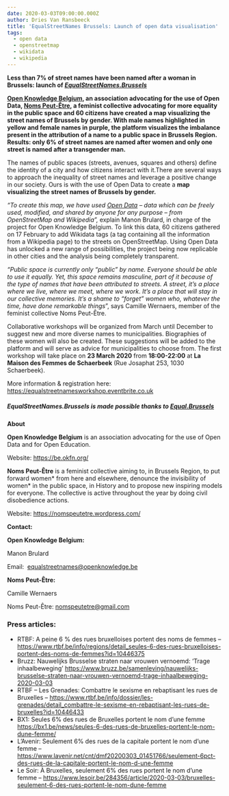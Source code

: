 ```yaml
---
date: 2020-03-03T09:00:00.000Z
author: Dries Van Ransbeeck
title: 'EqualStreetNames Brussels: Launch of open data visualisation'
tags:
  - open data
  - openstreetmap
  - wikidata
  - wikipedia
---
```


**Less than 7% of street names have been named after a woman in Brussels: launch of _[EqualStreetNames.Brussels](https://equalstreetnames.brussels/)_**

**[Open Knowledge Belgium](https://be.okfn.org/), an association advocating for the use of Open Data, [Noms Peut-Être](https://nomspeutetre.wordpress.com/), a feminist collective advocating for more equality in the public space and 60 citizens have created a map visualizing the street names of Brussels by gender. With male names highlighted in yellow and female names in purple, the platform visualizes the imbalance present in the attribution of a name to a public space in Brussels Region. Results: only 6% of street names are named after women and only one street is named after a transgender man.**

The names of public spaces (streets, avenues, squares and others) define the identity of a city and how citizens interact with it.There are several ways to approach the inequality of street names and leverage a positive change in our society. Ours is with the use of Open Data to create a **map visualizing the street names of Brussels by gender.**

_“To create this map, we have used [Open Data](https://en.wikipedia.org/wiki/Open_data) – data which can be freely used, modified, and shared by anyone for any purpose – from OpenStreetMap and Wikipedia”,_ explain Manon Brulard, in charge of the project for Open Knowledge Belgium. To link this data, 60 citizens gathered on 17 February to add Wikidata tags (a tag containing all the information from a Wikipedia page) to the streets on OpenStreetMap. Using Open Data has unlocked a new range of possibilities, the project being now replicable in other cities and the analysis being completely transparent.

_“Public space is currently only “public” by name. Everyone should be able to use it equally. Yet, this space remains masculine, part of it because of the type of names that have been attributed to streets. A street, it’s a place where we live, where we meet, where we work. It’s a place that will stay in our collective memories. It’s a shame to “forget” women who, whatever the time, have done remarkable things_”, says Camille Wernaers, member of the feminist collective Noms Peut-Être.

Collaborative workshops will be organized from March until December to suggest new and more diverse names to municipalities. Biographies of these women will also be created. These suggestions will be added to the platform and will serve as advice for municipalities to choose from. The first workshop will take place on **23 March 2020** from **18:00-22:00** at **La Maison des Femmes de Schaerbeek** (Rue Josaphat 253, 1030 Schaerbeek).

More information & registration here: <https://equalstreetnamesworkshop.eventbrite.co.uk>

##### **EqualStreetNames.Brussels is made possible thanks to [Equal.Brussels](http://equal.brussels/fr/)**

**About**

**Open Knowledge Belgium** is an association advocating for the use of Open Data and for Open Education.

Website: <https://be.okfn.org/>

**Noms Peut-Être** is a feminist collective aiming to, in Brussels Region, to put forward women\* from here and elsewhere, denounce the invisibility of women\* in the public space, in History and to propose new inspiring models for everyone. The collective is active throughout the year by doing civil disobedience actions.

Website: <https://nomspeutetre.wordpress.com/>

**Contact:**

**Open Knowledge Belgium:**

Manon Brulard

Email:  [equalstreetnames@openknowledge.be](mailto:equalstreetnames@openknowledge.be)

**Noms Peut-Être:**

Camille Wernaers

Noms Peut-Être: [nomspeutetre@gmail.com](mailto:nomspeutetre@gmail.com)

### Press articles:

- RTBF: A peine 6 % des rues bruxelloises portent des noms de femmes – <https://www.rtbf.be/info/regions/detail_seules-6-des-rues-bruxelloises-portent-des-noms-de-femmes?id=10446375>
- Bruzz: Nauwelijks Brusselse straten naar vrouwen vernoemd: ‘Trage inhaalbeweging’ <https://www.bruzz.be/samenleving/nauwelijks-brusselse-straten-naar-vrouwen-vernoemd-trage-inhaalbeweging-2020-03-03>
- RTBF – Les Grenades: Combattre le sexisme en rebaptisant les rues de Bruxelles – <https://www.rtbf.be/info/dossier/les-grenades/detail_combattre-le-sexisme-en-rebaptisant-les-rues-de-bruxelles?id=10446433>
- BX1: Seules 6% des rues de Bruxelles portent le nom d’une femme <https://bx1.be/news/seules-6-des-rues-de-bruxelles-portent-le-nom-dune-femme/>
- L’Avenir: Seulement 6% des rues de la capitale portent le nom d’une femme – <https://www.lavenir.net/cnt/dmf20200303_01451766/seulement-6pct-des-rues-de-la-capitale-portent-le-nom-d-une-femme>
- Le Soir: À Bruxelles, seulement 6% des rues portent le nom d’une femme – <https://www.lesoir.be/284356/article/2020-03-03/bruxelles-seulement-6-des-rues-portent-le-nom-dune-femme>
